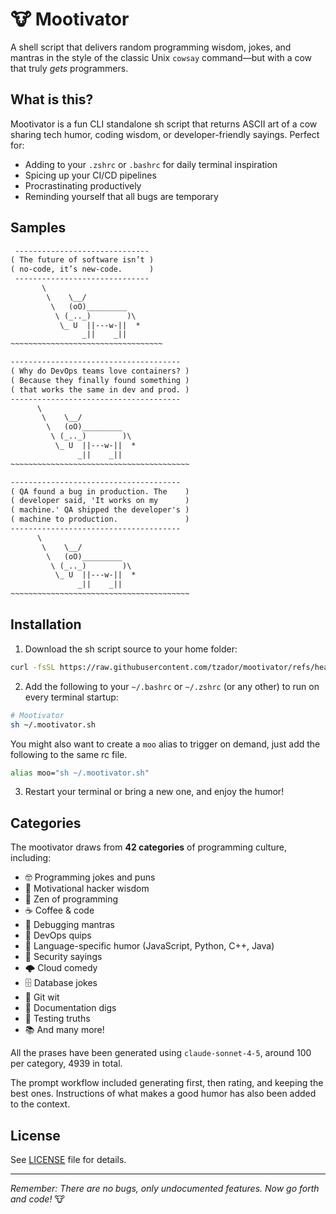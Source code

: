 # 🐮 Mootivator

A shell script that delivers random programming wisdom, jokes, and mantras in the style of the classic Unix `cowsay` command—but with a cow that truly *gets* programmers.

## What is this?

Mootivator is a fun CLI standalone sh script that returns ASCII art of a cow sharing tech humor, coding wisdom, or developer-friendly sayings. Perfect for:

- Adding to your `.zshrc` or `.bashrc` for daily terminal inspiration
- Spicing up your CI/CD pipelines
- Procrastinating productively
- Reminding yourself that all bugs are temporary

## Samples

```txt
 ------------------------------
( The future of software isn’t )
( no-code, it’s new-code.      )
 ------------------------------
       \
        \    \__/
         \   (oO)_________
          \ (_.._)        )\
           \_ U  ||---w-||  *
                _||    _||
~~~~~~~~~~~~~~~~~~~~~~~~~~~~~~~~~~
```

```txt
--------------------------------------
( Why do DevOps teams love containers? )
( Because they finally found something )
( that works the same in dev and prod. )
--------------------------------------
      \
       \    \__/
        \   (oO)_________
         \ (_.._)        )\
          \_ U  ||---w-||  *
               _||    _||
~~~~~~~~~~~~~~~~~~~~~~~~~~~~~~~~~~~~~~~~
```

```txt
--------------------------------------
( QA found a bug in production. The    )
( developer said, 'It works on my      )
( machine.' QA shipped the developer's )
( machine to production.               )
--------------------------------------
      \
       \    \__/
        \   (oO)_________
         \ (_.._)        )\
          \_ U  ||---w-||  *
               _||    _||
~~~~~~~~~~~~~~~~~~~~~~~~~~~~~~~~~~~~~~~~
```

## Installation

1. Download the sh script source to your home folder:

```sh
curl -fsSL https://raw.githubusercontent.com/tzador/mootivator/refs/heads/main/mootivator.sh -o ~/.mootivator.sh
```

2. Add the following to your `~/.bashrc` or `~/.zshrc` (or any other)
to run on every terminal startup:

```sh
# Mootivator
sh ~/.mootivator.sh
```

You might also want to create a `moo` alias to trigger on demand,
just add the following to the same rc file.

```sh
alias moo="sh ~/.mootivator.sh"
```

3. Restart your terminal or bring a new one, and enjoy the humor!

## Categories

The mootivator draws from **42 categories** of programming culture, including:

- 🤓 Programming jokes and puns
- 💪 Motivational hacker wisdom
- 🧘 Zen of programming
- ☕ Coffee & code
- 🐛 Debugging mantras
- 🔧 DevOps quips
- 🎯 Language-specific humor (JavaScript, Python, C++, Java)
- 🔐 Security sayings
- 🌩️ Cloud comedy
- 🗄️ Database jokes
- 🔀 Git wit
- 📝 Documentation digs
- 🧪 Testing truths
- 📚 And many more!

All the prases have been generated using `claude-sonnet-4-5`, around 100 per category, 4939 in total.

The prompt workflow included generating first, then rating, and keeping the best ones.
Instructions of what makes a good humor has also been added to the context.

## License

See [LICENSE](LICENSE) file for details.

---

*Remember: There are no bugs, only undocumented features. Now go forth and code!* 🐮

